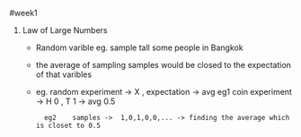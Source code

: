 #week1

1) Law of Large Numbers

   - Random varible 
      eg. sample tall some people in Bangkok
   - the average of sampling samples would be closed to the expectation of that varibles
   - eg.
           random experiment ->  X   , expectation -> avg
           eg1
               coin experiment -> H 0 , T 1  -> avg 0.5

           eg2    samples ->  1,0,1,0,0,... -> finding the average which is closet to 0.5
